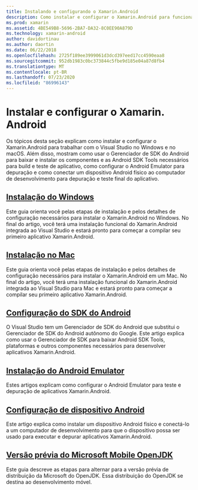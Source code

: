 ```yaml
---
title: Instalando e configurando o Xamarin.Android
description: Como instalar e configurar o Xamarin.Android para funcionar com o Visual Studio.
ms.prod: xamarin
ms.assetid: 4BE549B8-5696-2BA7-DA32-8C0EE90A879D
ms.technology: xamarin-android
author: davidortinau
ms.author: daortin
ms.date: 06/22/2018
ms.openlocfilehash: 2725f189ee3999061d3dcd397eed17cc4590eaa8
ms.sourcegitcommit: 952db1983c0bc373844c5fbe9d185e04a87d8fb4
ms.translationtype: MT
ms.contentlocale: pt-BR
ms.lasthandoff: 07/23/2020
ms.locfileid: "86996143"
---
```

# <a name="install-and-setup-xamarinandroid"></a>Instalar e configurar o Xamarin. Android

Os tópicos desta seção explicam como instalar e configurar o Xamarin.Android para trabalhar com o Visual Studio no Windows e no macOS. Além disso, mostram como usar o Gerenciador de SDK do Android para baixar e instalar os componentes e as Android SDK Tools necessários para build e teste de aplicativo, como configurar o Android Emulator para depuração e como conectar um dispositivo Android físico ao computador de desenvolvimento para depuração e teste final do aplicativo.

## <a name="windows-installation"></a>[Instalação do Windows](~/android/get-started/installation/windows.md)

Este guia orienta você pelas etapas de instalação e pelos detalhes de configuração necessários para instalar o Xamarin.Android no Windows. No final do artigo, você terá uma instalação funcional do Xamarin.Android integrada ao Visual Studio e estará pronto para começar a compilar seu primeiro aplicativo Xamarin.Android.

## <a name="mac-installation"></a>[Instalação no Mac](https://docs.microsoft.com/visualstudio/mac/installation)

Este guia orienta você pelas etapas de instalação e pelos detalhes de configuração necessários para instalar o Xamarin.Android em um Mac. No final do artigo, você terá uma instalação funcional do Xamarin.Android integrada ao Visual Studio para Mac e estará pronto para começar a compilar seu primeiro aplicativo Xamarin.Android.

## <a name="android-sdk-setup"></a>[Configuração do SDK do Android](~/android/get-started/installation/android-sdk.md)

O Visual Studio tem um Gerenciador de SDK do Android que substitui o Gerenciador de SDK do Android autônomo do Google. Este artigo explica como usar o Gerenciador de SDK para baixar Android SDK Tools, plataformas e outros componentes necessários para desenvolver aplicativos Xamarin.Android.

## <a name="android-emulator-setup"></a>[Instalação do Android Emulator](~/android/get-started/installation/android-emulator/index.md)

Estes artigos explicam como configurar o Android Emulator para teste e depuração de aplicativos Xamarin.Android.

## <a name="android-device-setup"></a>[Configuração de dispositivo Android](~/android/get-started/installation/set-up-device-for-development.md)

Este artigo explica como instalar um dispositivo Android físico e conectá-lo a um computador de desenvolvimento para que o dispositivo possa ser usado para executar e depurar aplicativos Xamarin.Android.

## <a name="microsoft-mobile-openjdk-preview"></a>[Versão prévia do Microsoft Mobile OpenJDK](~/android/get-started/installation/openjdk.md)

Este guia descreve as etapas para alternar para a versão prévia de distribuição da Microsoft do OpenJDK. Essa distribuição do OpenJDK se destina ao desenvolvimento móvel.
